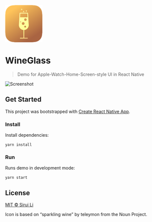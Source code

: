 <img src='.github/icon.png' width='120' height='120' />

# WineGlass

> Demo for Apple-Watch-Home-Screen-style UI in React Native

<img src=".github/demo.gif" alt="Screenshot" width="320">

## Get Started

This project was bootstrapped with [Create React Native App](https://github.com/react-community/create-react-native-app).

### Install

Install dependencies:

```
yarn install
```

### Run

Runs demo in development mode:

```
yarn start
```

## License

[MIT © Sirui Li](LICENSE)

Icon is based on “sparkling wine” by teleymon from the Noun Project.
